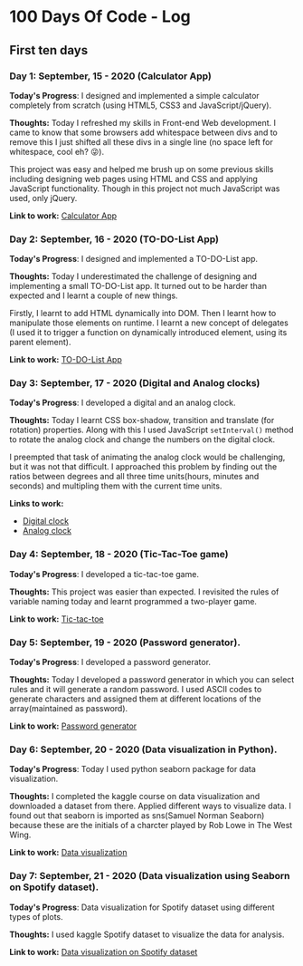 # 100 Days Of Code - Log

## First ten days

### Day 1: September, 15 - 2020 (Calculator App)

**Today's Progress**: I designed and implemented a simple calculator completely from scratch (using HTML5, CSS3 and JavaScript/jQuery). 

**Thoughts:** Today I refreshed my skills in Front-end Web development. I came to know that some browsers add whitespace between divs and to remove this I just shifted all these divs in a single line (no space left for whitespace, cool eh?  😜).

This project was easy and helped me brush up on some previous skills including designing web pages using HTML and CSS and applying JavaScript functionality. Though in this project not much JavaScript was used, only jQuery.

**Link to work:** [Calculator App](code/Day1-CalculatorApp/)


### Day 2: September, 16 - 2020 (TO-DO-List App)

**Today's Progress**: I designed and implemented a TO-DO-List app.

**Thoughts:** Today I underestimated the challenge of designing and implementing a small TO-DO-List app. It turned out to be harder than expected and I learnt a couple of new things. 

Firstly, I learnt to add HTML dynamically into DOM. Then I learnt how to manipulate those elements on runtime. I learnt a new concept of delegates (I used it to trigger a function on dynamically introduced element, using its parent element).

**Link to work:** [TO-DO-List App](code/Day002-ToDoListApp/)


### Day 3: September, 17 - 2020 (Digital and Analog clocks)

**Today's Progress**: I developed a digital and an analog clock.

**Thoughts:** Today I learnt CSS box-shadow, transition and translate (for rotation) properties. Along with this I used JavaScript `setInterval()` method to rotate the analog clock and change the numbers on the digital clock.

I preempted that task of animating the analog clock would be challenging, but it was not that difficult. I approached this problem by finding out the ratios between degrees and all three time units(hours, minutes and seconds) and multipling them with the current time units.

**Links to work:** 
  * [Digital clock](code/Day003-DigitalAndAnalogClock/DigitalClock)
  * [Analog clock](code/Day003-DigitalAndAnalogClock/AnalogClock)


### Day 4: September, 18 - 2020 (Tic-Tac-Toe game)

**Today's Progress**: I developed a tic-tac-toe game.

**Thoughts:** This project was easier than expected. I revisited the rules of variable naming today and learnt programmed a two-player game.

**Link to work:** [Tic-tac-toe](code/Day004-TicTacToe)


### Day 5: September, 19 - 2020 (Password generator).

**Today's Progress**: I developed a password generator.

**Thoughts:** Today I developed a password generator in which you can select rules and it will generate a random password. I used ASCII codes to generate characters and assigned them at different locations of the array(maintained as password).

**Link to work:** [Password generator](code/Day005-PasswordGenerator)


### Day 6: September, 20 - 2020 (Data visualization in Python).

**Today's Progress**: Today I used python seaborn package for data visualization.

**Thoughts:** I completed the kaggle course on data visualization and downloaded a dataset from there. Applied different ways to visualize data. I found out that seaborn is imported as sns(Samuel Norman Seaborn) because these are the initials of a charcter played by Rob Lowe in The West Wing.

**Link to work:** [Data visualization](code/Day006-DataVisualization)


### Day 7: September, 21 - 2020 (Data visualization using Seaborn on Spotify dataset).

**Today's Progress**: Data visualization for Spotify dataset using different types of plots.

**Thoughts:** I used kaggle Spotify dataset to visualize the data for analysis.

**Link to work:** [Data visualization on Spotify dataset](code/Day007-SpotifyDataVisualization)